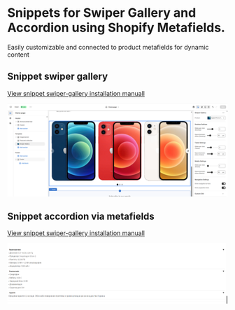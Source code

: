 # Snippets for Swiper Gallery and Accordion using Shopify Metafields. 
Easily customizable and connected to product metafields for dynamic content

## Snippet swiper gallery
[View snippet swiper-gallery installation manuall](https://github.com/ovcharovcoder/test-ovcharov-store-2025/blob/main/Manual.pdf)

<img src="swiper-gallery.png" alt="swiper gallery">

## Snippet accordion via metafields
[View snippet swiper-gallery installation manuall](https://github.com/ovcharovcoder/test-ovcharov-store-2025/blob/main/manual_accordion_metafields.pdf)

<img src="accordion.png" alt="accordion">


